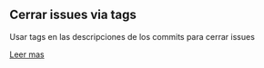 ##  Cerrar issues via tags

Usar tags en las descripciones de los commits para cerrar issues

[Leer mas](https://help.github.com/articles/closing-issues-via-commit-messages/)

